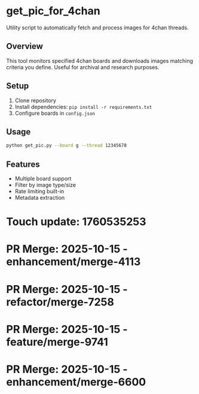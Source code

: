 # get_pic_for_4chan

Utility script to automatically fetch and process images for 4chan threads.

## Overview
This tool monitors specified 4chan boards and downloads images matching criteria you define. Useful for archival and research purposes.

## Setup
1. Clone repository
2. Install dependencies: `pip install -r requirements.txt`
3. Configure boards in `config.json`

## Usage
```bash
python get_pic.py --board g --thread 12345678
```

## Features
- Multiple board support
- Filter by image type/size
- Rate limiting built-in
- Metadata extraction

# Touch update: 1760535253

# PR Merge: 2025-10-15 - enhancement/merge-4113

# PR Merge: 2025-10-15 - refactor/merge-7258

# PR Merge: 2025-10-15 - feature/merge-9741

# PR Merge: 2025-10-15 - enhancement/merge-6600
